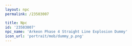 ```yaml
---
layout: npc
permalink: /23503007

title: Npc
id: '23503007'
npc_name: 'Arkeon Phase 4 Straight Line Explosion Dummy'
icon_url: 'portrait/mob/dummy_p.png'
---
```

